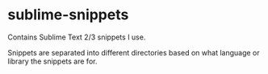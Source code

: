 # sublime-snippets

Contains Sublime Text 2/3 snippets I use.

Snippets are separated into different directories based on what language or library the snippets are for.
